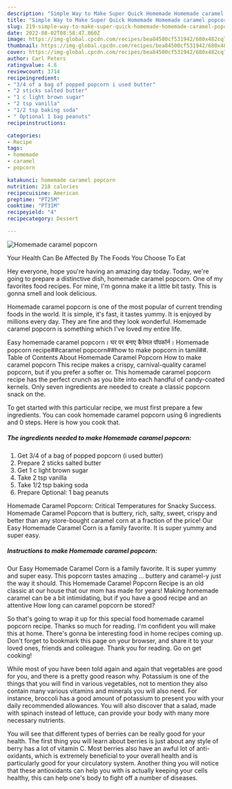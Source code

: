 ```yaml
---
description: "Simple Way to Make Super Quick Homemade Homemade caramel popcorn"
title: "Simple Way to Make Super Quick Homemade Homemade caramel popcorn"
slug: 219-simple-way-to-make-super-quick-homemade-homemade-caramel-popcorn
date: 2022-08-02T08:58:47.860Z
image: https://img-global.cpcdn.com/recipes/bea84500cf531942/680x482cq70/homemade-caramel-popcorn-recipe-main-photo.jpg
thumbnail: https://img-global.cpcdn.com/recipes/bea84500cf531942/680x482cq70/homemade-caramel-popcorn-recipe-main-photo.jpg
cover: https://img-global.cpcdn.com/recipes/bea84500cf531942/680x482cq70/homemade-caramel-popcorn-recipe-main-photo.jpg
author: Carl Peters
ratingvalue: 4.8
reviewcount: 3714
recipeingredient:
- "3/4 of a bag of popped popcorn i used butter"
- "2 sticks salted butter"
- "1 c light brown sugar"
- "2 tsp vanilla"
- "1/2 tsp baking soda"
- " Optional 1 bag peanuts"
recipeinstructions:

categories:
- Recipe
tags:
- homemade
- caramel
- popcorn

katakunci: homemade caramel popcorn 
nutrition: 218 calories
recipecuisine: American
preptime: "PT25M"
cooktime: "PT31M"
recipeyield: "4"
recipecategory: Dessert

---
```



![Homemade caramel popcorn](https://img-global.cpcdn.com/recipes/bea84500cf531942/680x482cq70/homemade-caramel-popcorn-recipe-main-photo.jpg)

Your Health Can Be Affected By The Foods You Choose To Eat

Hey everyone, hope you're having an amazing day today. Today, we're going to prepare a distinctive dish, homemade caramel popcorn. One of my favorites food recipes. For mine, I'm gonna make it a little bit tasty. This is gonna smell and look delicious.

Homemade caramel popcorn is one of the most popular of current trending foods in the world. It is simple, it's fast, it tastes yummy. It is enjoyed by millions every day. They are fine and they look wonderful. Homemade caramel popcorn is something which I've loved my entire life.

Easy homemade caramel popcorn। घर पर बनाए कैरेमल पॉपकॉर्न। Homemade popcorn recipe##caramel popcorn##how to make popcorn in tamil##. Table of Contents About Homemade Caramel Popcorn How to make caramel popcorn This recipe makes a crispy, carnival-quality caramel popcorn, but if you prefer a softer or. This homemade caramel popcorn recipe has the perfect crunch as you bite into each handful of candy-coated kernels. Only seven ingredients are needed to create a classic popcorn snack on the.


To get started with this particular recipe, we must first prepare a few ingredients. You can cook homemade caramel popcorn using 6 ingredients and 0 steps. Here is how you cook that.

<!--inarticleads1-->

##### The ingredients needed to make Homemade caramel popcorn:

1. Get 3/4 of a bag of popped popcorn (i used butter)
1. Prepare 2 sticks salted butter
1. Get 1 c light brown sugar
1. Take 2 tsp vanilla
1. Take 1/2 tsp baking soda
1. Prepare  Optional: 1 bag peanuts


Homemade Caramel Popcorn: Critical Temperatures for Snacky Success. Homemade Caramel Popcorn that is buttery, rich, salty, sweet, crispy and better than any store-bought caramel corn at a fraction of the price! Our Easy Homemade Caramel Corn is a family favorite. It is super yummy and super easy. 

<!--inarticleads2-->

##### Instructions to make Homemade caramel popcorn:



Our Easy Homemade Caramel Corn is a family favorite. It is super yummy and super easy. This popcorn tastes amazing … buttery and caramel-y just the way it should. This Homemade Caramel Popcorn Recipe is an old classic at our house that our mom has made for years! Making homemade caramel can be a bit intimidating, but if you have a good recipe and an attentive How long can caramel popcorn be stored? 

So that's going to wrap it up for this special food homemade caramel popcorn recipe. Thanks so much for reading. I'm confident you will make this at home. There's gonna be interesting food in home recipes coming up. Don't forget to bookmark this page on your browser, and share it to your loved ones, friends and colleague. Thank you for reading. Go on get cooking!

While most of you have been told again and again that vegetables are good for you, and there is a pretty good reason why. Potassium is one of the things that you will find in various vegetables, not to mention they also contain many various vitamins and minerals you will also need. For instance, broccoli has a good amount of potassium to present you with your daily recommended allowances. You will also discover that a salad, made with spinach instead of lettuce, can provide your body with many more necessary nutrients.

You will see that different types of berries can be really good for your health. The first thing you will learn about berries is just about any style of berry has a lot of vitamin C. Most berries also have an awful lot of anti-oxidants, which is extremely beneficial to your overall health and is particularly good for your circulatory system. Another thing you will notice that these antioxidants can help you with is actually keeping your cells healthy, this can help one's body to fight off a number of diseases.
